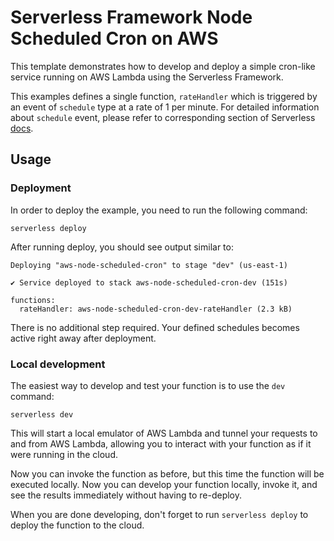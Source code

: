<!--
title: 'AWS Node Scheduled Cron example in NodeJS'
description: 'This is an example of creating a function that runs as a cron job using the serverless ''schedule'' event.'
layout: Doc
framework: v4
platform: AWS
language: nodeJS
priority: 1
authorLink: 'https://github.com/0dj0bz'
authorName: 'Rob Abbott'
authorAvatar: 'https://avatars3.githubusercontent.com/u/5679763?v=4&s=140'
-->

# Serverless Framework Node Scheduled Cron on AWS

This template demonstrates how to develop and deploy a simple cron-like service running on AWS Lambda using the Serverless Framework.

This examples defines a single function, `rateHandler` which is triggered by an event of `schedule` type at a rate of 1 per minute. For detailed information about `schedule` event, please refer to corresponding section of Serverless [docs](https://serverless.com/framework/docs/providers/aws/events/schedule/).

## Usage

### Deployment

In order to deploy the example, you need to run the following command:

```
serverless deploy
```

After running deploy, you should see output similar to:

```
Deploying "aws-node-scheduled-cron" to stage "dev" (us-east-1)

✔ Service deployed to stack aws-node-scheduled-cron-dev (151s)

functions:
  rateHandler: aws-node-scheduled-cron-dev-rateHandler (2.3 kB)

```

There is no additional step required. Your defined schedules becomes active right away after deployment.

### Local development

The easiest way to develop and test your function is to use the `dev` command:

```
serverless dev
```

This will start a local emulator of AWS Lambda and tunnel your requests to and from AWS Lambda, allowing you to interact with your function as if it were running in the cloud.

Now you can invoke the function as before, but this time the function will be executed locally. Now you can develop your function locally, invoke it, and see the results immediately without having to re-deploy.

When you are done developing, don't forget to run `serverless deploy` to deploy the function to the cloud.
